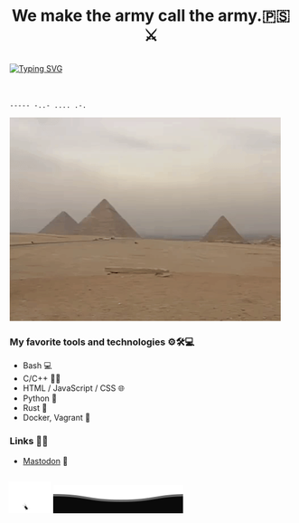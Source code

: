 <h1 style="text-align: center;" >We make the army call the army.🇵🇸⚔️</h1>

<div style="display: table; margin: 0 auto; width: 50%;">

<div style="width: 500px; height: 50px;">

[![Typing SVG](<https://readme-typing-svg.demolab.com?font=Cairo+Play&duration=3000&pause=1000&color=2BFF4F&random=false&width=550&height=60&lines=+nc+-lvnp+1337;%D9%8A%D8%A7+%D8%B9%D8%A7%D8%A8%D8%AF%D9%8E+%D8%A7%D9%84%D8%AD%D9%8E%D8%B1%D9%8E%D9%85%D9%8A%D9%86%D9%90+%D9%84%D9%88%D9%92+%D8%A3%D8%A8%D8%B5%D8%B1%D9%92%D8%AA%D9%8E%D9%86%D8%A7++++%D9%84%D9%8E%D8%B9%D9%84%D9%85%D9%92%D8%AA%D9%8E+%D8%A3%D9%86%D9%91%D9%83+%D9%81%D9%8A+%D8%A7%D9%84%D8%B9%D8%A8%D8%A7%D8%AF%D8%A9%D9%90+%D8%AA%D9%8E%D9%84%D9%92%D8%B9%D8%A8%D9%8F;+%D9%85%D9%8E%D9%86%D9%92+%D9%83%D8%A7%D9%86+%D9%8A%D9%8E%D8%AE%D9%92%D8%B6%D9%90%D8%A8%D9%8F+%D8%AE%D8%AF%D9%91%D9%8E%D9%87%D9%8F+%D8%A8%D8%AF%D9%85%D9%88%D8%B9%D9%90%D9%87%D9%90++++%D9%81%D9%8E%D9%86%D9%8F%D8%AD%D9%8F%D9%88%D8%B1%D9%8F%D9%86%D8%A7+%D8%A8%D9%90%D8%AF%D9%90%D9%85%D9%8E%D8%A7%D8%A6%D9%90%D9%86%D8%A7+%D8%AA%D9%8E%D8%AA%D9%8E%D8%AE%D9%8E%D8%B6%D9%91%D9%8E%D8%A8%D9%8F;-----+-..-+....+.-.;At+the+end+of+the+day%2C+my+goal+was+to+be+the+best+hacker.;i+use+arch+btw%2C+vim(NvChad)%2C+emacs%2C+hyprland.;%D8%B9%D9%8D%D8%B5%D8%A2%D9%85+%D9%84%D9%8E%D8%A7%D8%B4%D9%90%D9%8A%D9%8E%D9%86%D9%91+>)](https://git.io/typing-svg)

</div>

`----- -..- .... .-.`

![nothing](payrm)

### My favorite tools and technologies ⚙️🛠️💻

- Bash 💻
- C/C++ 🧑‍💻
- HTML / JavaScript / CSS 🌐
- Python 🐍
- Rust 🦀
- Docker, Vagrant 🐳

### Links 🔗🌐

- [Mastodon](https://infosec.exchange/@0xHr) 🐘

</div>

![bug](bug)
![Footer](footer.svg)

<!--
**EsamLasheen/EsamLasheen** is a ✨ _special_ ✨ repository because its `README.md` (this file) appears on your GitHub profile.

Here are some ideas to get you started:

- 🔭 I’m currently working on ...
- 🌱 I’m currently learning ...
- 👯 I’m looking to collaborate on ...
- 🤔 I’m looking for help with ...
- 💬 Ask me about ...
- 📫 How to reach me: ...
- 😄 Pronouns: ...
- ⚡ Fun fact: ...
-->
